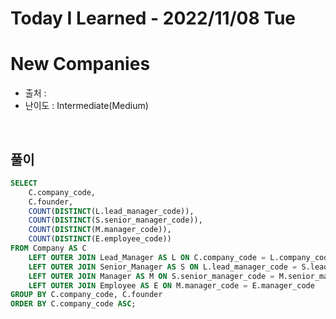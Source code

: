 # Today I Learned - 2022/11/08 Tue

# New Companies
- 출처 : 
- 난이도 : Intermediate(Medium)
<br>

## 풀이
```sql
SELECT
    C.company_code,
    C.founder,
    COUNT(DISTINCT(L.lead_manager_code)),
    COUNT(DISTINCT(S.senior_manager_code)),
    COUNT(DISTINCT(M.manager_code)),
    COUNT(DISTINCT(E.employee_code))
FROM Company AS C
    LEFT OUTER JOIN Lead_Manager AS L ON C.company_code = L.company_code
    LEFT OUTER JOIN Senior_Manager AS S ON L.lead_manager_code = S.lead_manager_code
    LEFT OUTER JOIN Manager AS M ON S.senior_manager_code = M.senior_manager_code
    LEFT OUTER JOIN Employee AS E ON M.manager_code = E.manager_code
GROUP BY C.company_code, C.founder
ORDER BY C.company_code ASC;
```
